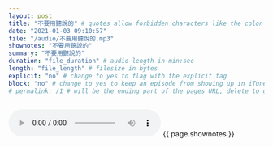 ```yaml
---
layout: post
title: "不要用聽說的" # quotes allow forbidden characters like the colon
date: "2021-01-03 09:10:57"
file: "/audio/不要用聽說的.mp3"
shownotes: "不要用聽說的"
summary: "不要用聽說的"
duration: "file_duration" # audio length in min:sec
length: "file_length" # filesize in bytes
explicit: "no" # change to yes to flag with the explicit tag
block: "no" # change to yes to keep an episode from showing up in iTunes
# permalink: /1 # will be the ending part of the pages URL, delete to default to the title
---
```


<audio controls>
<source src="{{site.url}}{{site.baseurl}}{{ page.file }}" type="audio/x-mp3">
Your browser does not support the audio element.
</audio>
{{ page.shownotes }}
